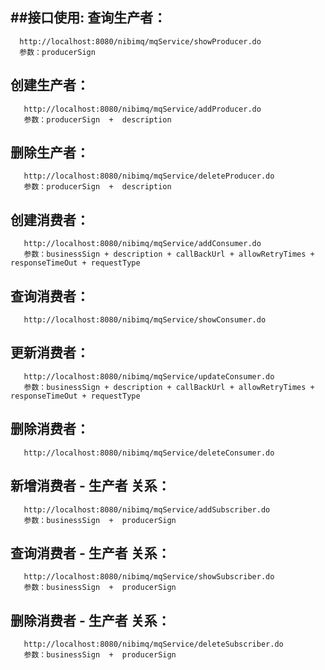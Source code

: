 ##接口使用:
  查询生产者：
  ----------
      http://localhost:8080/nibimq/mqService/showProducer.do 
      参数：producerSign 
  创建生产者：
  ----------
       http://localhost:8080/nibimq/mqService/addProducer.do 
       参数：producerSign  +  description 
  删除生产者：
  ----------
       http://localhost:8080/nibimq/mqService/deleteProducer.do 
       参数：producerSign  +  description 
  创建消费者：
  ----------
       http://localhost:8080/nibimq/mqService/addConsumer.do 
       参数：businessSign + description + callBackUrl + allowRetryTimes + responseTimeOut + requestType
  查询消费者：
  ----------
       http://localhost:8080/nibimq/mqService/showConsumer.do  
  更新消费者：
  ----------
       http://localhost:8080/nibimq/mqService/updateConsumer.do
       参数：businessSign + description + callBackUrl + allowRetryTimes + responseTimeOut + requestType
  删除消费者：
  ----------
       http://localhost:8080/nibimq/mqService/deleteConsumer.do
  新增消费者 - 生产者 关系：
  ----------
       http://localhost:8080/nibimq/mqService/addSubscriber.do
       参数：businessSign  +  producerSign
  查询消费者 - 生产者 关系：
  ----------
       http://localhost:8080/nibimq/mqService/showSubscriber.do
       参数：businessSign  +  producerSign
  删除消费者 - 生产者 关系：
  ----------
       http://localhost:8080/nibimq/mqService/deleteSubscriber.do 
       参数：businessSign  +  producerSign
